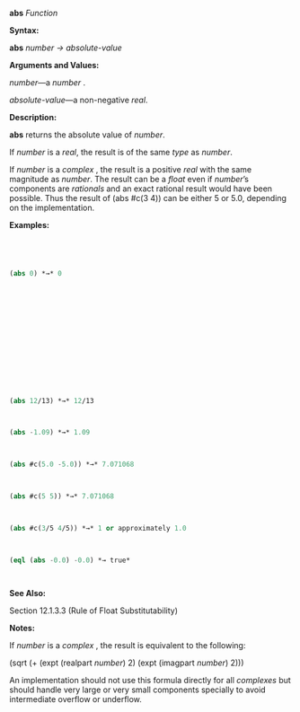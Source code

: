 **abs** *Function* 



**Syntax:** 



**abs** *number → absolute-value* 



**Arguments and Values:** 



*number*—a *number* . 



*absolute-value*—a non-negative *real*. 



**Description:** 



**abs** returns the absolute value of *number*. 



If *number* is a *real*, the result is of the same *type* as *number*. 



If *number* is a *complex* , the result is a positive *real* with the same magnitude as *number*. The result can be a *float* even if *number*’s components are *rationals* and an exact rational result would have been possible. Thus the result of (abs #c(3 4)) can be either 5 or 5.0, depending on the implementation. 



**Examples:**
```lisp
 



(abs 0) *→* 0 







 



 



(abs 12/13) *→* 12/13 



(abs -1.09) *→* 1.09 



(abs #c(5.0 -5.0)) *→* 7.071068 



(abs #c(5 5)) *→* 7.071068 



(abs #c(3/5 4/5)) *→* 1 or approximately 1.0 



(eql (abs -0.0) -0.0) *→ true* 




```
**See Also:** 



Section 12.1.3.3 (Rule of Float Substitutability) 



**Notes:** 



If *number* is a *complex* , the result is equivalent to the following: 



(sqrt (+ (expt (realpart *number*) 2) (expt (imagpart *number*) 2))) 



An implementation should not use this formula directly for all *complexes* but should handle very large or very small components specially to avoid intermediate overflow or underflow. 



